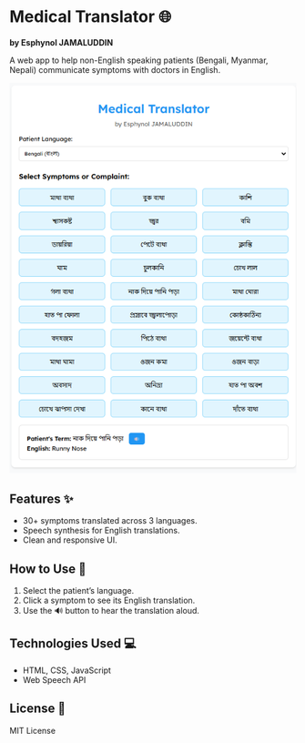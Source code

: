 # Medical Translator 🌐

**by Esphynol JAMALUDDIN**

A web app to help non-English speaking patients (Bengali, Myanmar, Nepali) communicate symptoms with doctors in English.

![Screenshot](screenshot.png) <!-- Add a screenshot later -->

## Features ✨
- 30+ symptoms translated across 3 languages.
- Speech synthesis for English translations.
- Clean and responsive UI.

## How to Use 🚀
1. Select the patient’s language.
2. Click a symptom to see its English translation.
3. Use the 🔊 button to hear the translation aloud.

## Technologies Used 💻
- HTML, CSS, JavaScript
- Web Speech API

## License 📜
MIT License
